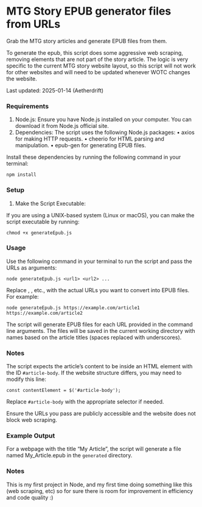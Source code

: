 # MTG Story EPUB generator files from URLs

Grab the MTG story articles and generate EPUB files from them.

To generate the epub, this script does some aggressive web scraping, removing elements that are not part of the story article. The logic is very specific to the current MTG story website layout, so this script will not work for other websites and will need to be updated whenever WOTC changes the website.

Last updated: 2025-01-14 (Aetherdrift)

### Requirements

1. Node.js: Ensure you have Node.js installed on your computer. You can download it from Node.js official site.
2. Dependencies: The script uses the following Node.js packages:
   • axios for making HTTP requests.
   • cheerio for HTML parsing and manipulation.
   • epub-gen for generating EPUB files.

Install these dependencies by running the following command in your terminal:

```
npm install
```

### Setup

1. Make the Script Executable:

If you are using a UNIX-based system (Linux or macOS), you can make the script executable by running:

```
chmod +x generateEpub.js
```

### Usage

Use the following command in your terminal to run the script and pass the URLs as arguments:

```
node generateEpub.js <url1> <url2> ...
```

Replace <url1>, <url2>, etc., with the actual URLs you want to convert into EPUB files.
For example:

```
node generateEpub.js https://example.com/article1 https://example.com/article2
```

The script will generate EPUB files for each URL provided in the command line arguments. The files will be saved in the current working directory with names based on the article titles (spaces replaced with underscores).

### Notes

The script expects the article’s content to be inside an HTML element with the ID `#article-body`. If the website structure differs, you may need to modify this line:

```
const contentElement = $('#article-body');
```

Replace `#article-body` with the appropriate selector if needed.

Ensure the URLs you pass are publicly accessible and the website does not block web scraping.

### Example Output

For a webpage with the title “My Article”, the script will generate a file named My_Article.epub in the `generated` directory.

### Notes

This is my first project in Node, and my first time doing something like this (web scraping, etc) so for sure there is room for improvement in efficiency and code quality :)
